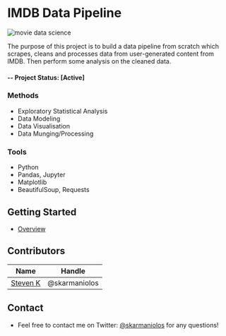 # IMDB Data Pipeline

![movie data science](https://github.com/skarmaniolos/imdb-pipeline/blob/master/docs/img/img1.jpg)

The purpose of this project is to build a data pipeline from scratch which scrapes, cleans and processes data from user-generated content from IMDB. Then perform some analysis on the cleaned data.

#### -- Project Status: [Active]

### Methods
* Exploratory Statistical Analysis
* Data Modeling
* Data Visualisation
* Data Munging/Processing

### Tools
* Python
* Pandas, Jupyter
* Matplotlib
* BeautifulSoup, Requests

## Getting Started
* [Overview](https://github.com/skarmaniolos/imdb-pipeline/blob/master/code/Overview.ipynb)


## Contributors

| Name    | Handle        | 
|---------|-------------------|
|[Steven K](https://github.com/skarmaniolos)| @skarmaniolos        |

## Contact
* Feel free to contact me on Twitter: [@skarmaniolos](https://twitter.com/skarmaniolos) for any questions!
